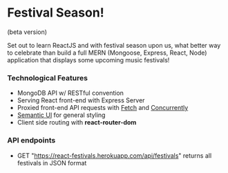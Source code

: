 # Festival Season!
(beta version)

Set out to learn ReactJS and with festival season upon us, what better way to celebrate than build a full MERN (Mongoose, Express, React, Node) application that displays some upcoming music festivals!

### Technological Features

* MongoDB API w/ RESTful convention
* Serving React front-end with Express Server
* Proxied front-end API requests with [Fetch](https://developer.mozilla.org/en-US/docs/Web/API/Fetch_API) and [Concurrently](https://www.npmjs.com/package/concurrently)
* [Semantic UI](https://semantic-ui.com/) for general styling
* Client side routing with **react-router-dom**

### API endpoints
* GET "https://react-festivals.herokuapp.com/api/festivals" returns all festivals in JSON format
